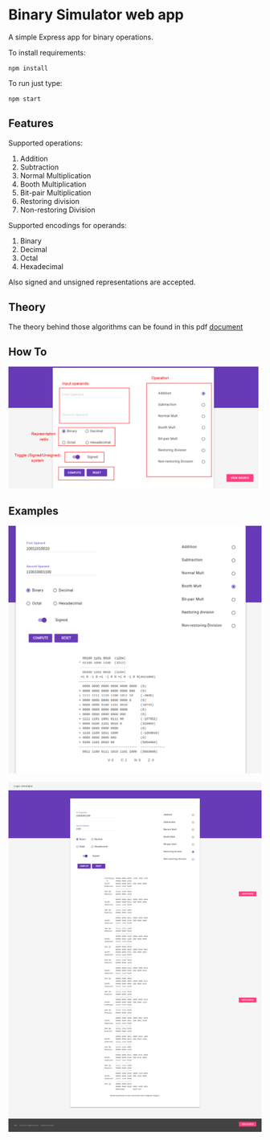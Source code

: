 
# Binary Simulator web app 
A simple Express app for binary operations.

To install requirements:
```
npm install
```

To run just type:
```
npm start
```

## Features

Supported operations:
1.   Addition
2.  Subtraction
3.   Normal Multiplication
4.   Booth Multiplication
5.   Bit-pair Multiplication 
6.  Restoring division
7.   Non-restoring Division

Supported encodings for operands:
1. Binary
2. Decimal        
3. Octal
4. Hexadecimal

Also signed and unsigned representations are accepted.

## Theory
The theory behind those algorithms can be found in this pdf [document](https://raw.githubusercontent.com/mohammed-elkomy/Binary-simulator-web-application-/master/public/f/tech.pdf)


## How To
![How to](https://github.com/mohammed-elkomy/Binary-simulator-web-application-/blob/master/public/f/help.png?raw=true)


## Examples

![Demo Mul](https://raw.githubusercontent.com/mohammed-elkomy/Binary-simulator-web-application-/master/demo/1.png)

![Demo Div](https://raw.githubusercontent.com/mohammed-elkomy/Binary-simulator-web-application-/master/demo/2.png)
